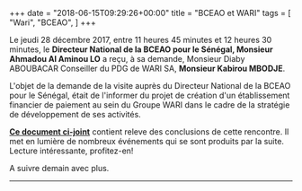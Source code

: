 +++
date = "2018-06-15T09:29:26+00:00"
title = "BCEAO et WARI"
tags = [
    "Wari",
    "BCEAO",
]
+++

Le jeudi 28 décembre 2017, entre 11 heures 45 minutes et 12 heures 30 minutes, le **Directeur National de la BCEAO pour le Sénégal, Monsieur Ahmadou Al Aminou LO** a reçu, à sa demande, Monsieur Diaby ABOUBACAR Conseiller du PDG de WARI SA, **Monsieur Kabirou MBODJE**.

L'objet de la demande de la visite auprès du Directeur National de la BCEAO pour le Sénégal, était de l'informer du projet de création d'un établissement financier de paiement au sein du Groupe WARI dans le cadre de la stratégie de développement de ses activités.


<!--more-->

[**Ce document ci-joint**](https://res.cloudinary.com/vincentstradic/image/upload/v1525872004/work/RELEVE_DES_CONCLUSIONS_DE_LA_RENCONTRE_AVEC_LE_DIRECTEUR_NATIONAL_DE_LA_BCEAO_POUR_LE_SENEGAL_FICHE_7_.doc.pdf) contient releve des conclusions de cette rencontre. Il met en lumière de nombreux événements qui se sont produits par la suite. Lecture intéressante, profitez-en!

A suivre demain avec plus.

<hr>
